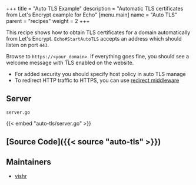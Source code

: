 +++
title = "Auto TLS Example"
description = "Automatic TLS certificates from Let's Encrypt example for Echo"
[menu.main]
  name = "Auto TLS"
  parent = "recipes"
  weight = 2
+++

This recipe shows how to obtain TLS certificates for a domain automatically from
Let's Encrypt. `Echo#StartAutoTLS` accepts an address which should listen on port `443`.

Browse to `https://<your_domain>`. If everything goes fine, you should see a welcome
message with TLS enabled on the website.

> 
- For added security you should specify host policy in auto TLS manage
- To redirect HTTP traffic to HTTPS, you can use [redirect middleware](/middleware/redirect#https-redirect)

## Server

`server.go`

{{< embed "auto-tls/server.go" >}}

## [Source Code]({{< source "auto-tls" >}})

## Maintainers

- [vishr](https://github.com/vishr)
